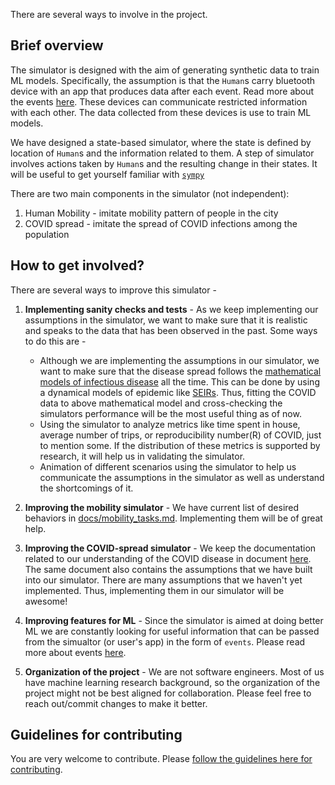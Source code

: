 There are several ways to involve in the project.

## Brief overview
The simulator is designed with the aim of generating synthetic data to train ML models.
Specifically, the assumption is that the `Human`s carry bluetooth device with an app that produces data after each event.
Read more about the events [here](events.md).
These devices can communicate restricted information with each other.
The data collected from these devices is use to train ML models.

We have designed a state-based simulator, where the state is defined by location of `Human`s and the information related to them.
A step of simulator involves actions taken by `Human`s and the resulting change in their states.
It will be useful to get yourself familiar with [`sympy`](https://simpy.readthedocs.io/en/latest/)

There are two main  components in the simulator (not independent):
1. Human Mobility - imitate mobility pattern of people in the city
2. COVID spread - imitate the spread of COVID infections among the population

## How to get involved?

There are several ways to improve this simulator -

1. **Implementing sanity checks and tests** - As we keep implementing our assumptions in the simulator, we want to make sure that it is realistic and speaks to the data that has been observed in the past.
Some ways to do this are -
   - Although we are implementing the assumptions in our simulator, we want to make sure that the disease spread follows the [mathematical models of infectious disease](https://en.wikipedia.org/wiki/Mathematical_modelling_of_infectious_disease) all the time. This can be done by using a dynamical models of epidemic like [SEIRs](https://github.com/ryansmcgee/seirsplus). Thus, fitting the COVID data to above mathematical model and cross-checking the simulators performance will be the most useful thing as of now. 
   - Using the simulator to analyze metrics like time spent in house, average number of trips, or reproducibility number(R) of COVID, just to mention some. If the distribution of these metrics is supported by research, it will help us in validating the simulator.
   - Animation of different scenarios using the simulator to help us communicate the assumptions in the simulator as well as understand the shortcomings of it.

2. **Improving the mobility simulator** - We have current list of desired behaviors in [docs/mobility_tasks.md](mobility_tasks.md). Implementing them will be of great help.

3. **Improving the COVID-spread simulator** - We keep the documentation related to our understanding of the COVID disease in document [here](https://docs.google.com/document/d/1jn8dOXgmVRX62Ux-jBSuReayATrzrd5XZS2LJuQ2hLs/edit?usp=sharing). The same document also contains the assumptions that we have built into our simulator. There are many assumptions that we haven't yet implemented. Thus, implementing them in our simulator will be awesome!

4. **Improving features for ML** - Since the simulator is aimed at doing better ML we are constantly looking for useful information that can be passed from the simualtor (or user's app) in the form of `events`. Please read more about events [here](events.md).

5. **Organization of the project** - We are not software engineers. Most of us have machine learning research background, so the organization of the project might not be best aligned for collaboration. Please feel free to reach out/commit changes to make it better.

## Guidelines for contributing

You are very welcome to contribute. Please [follow the guidelines here for contributing](https://gist.github.com/MarcDiethelm/7303312).

